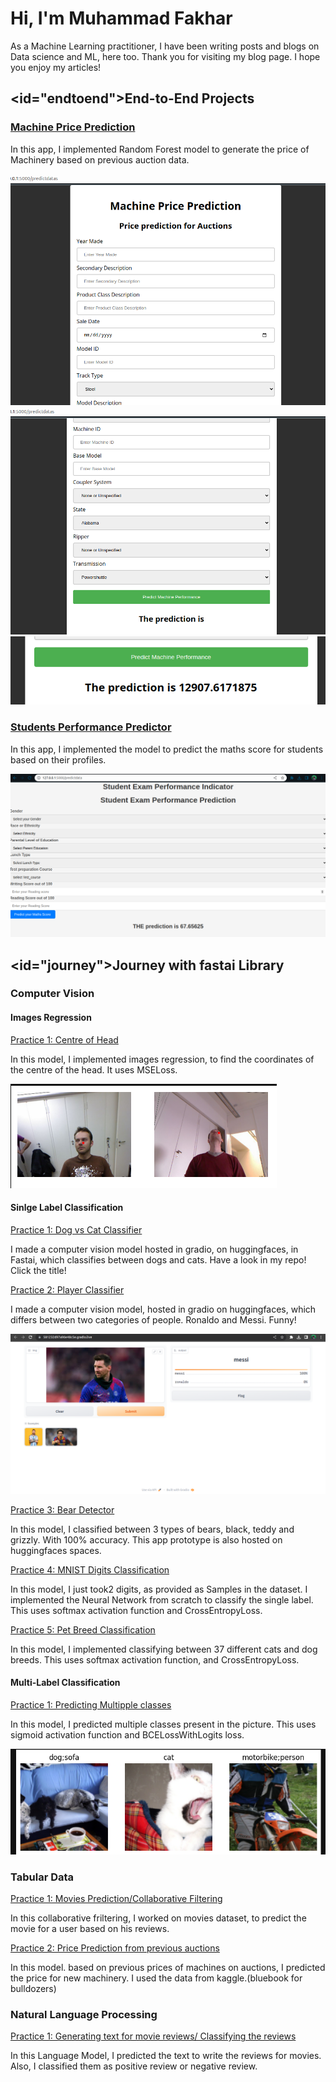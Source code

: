 <head>
  <link rel="stylesheet" href="style.css"> 
</head>

<div id="intro" class="project">

# Hi, I'm Muhammad Fakhar

As a Machine Learning practitioner, I have been writing posts and blogs on Data science and ML, here too. Thank you for visiting my blog page. I hope you enjoy my articles!
  
</div>

<div id="projects" class="project">

## <id="endtoend">End-to-End Projects</id>

<div class="project">
  
### [Machine Price Prediction](https://github.com/fakhar-iqbal/MachineryPriceEstimator_End_to_End_Project "Machine Price Prediction")
  
In this app, I implemented Random Forest model to generate the price of Machinery based on previous auction data.

<img src="/images/first.png">
<img src="/images/second.png"> 
<img src="/images/third.png">

</div>


<div class="project">

### [Students Performance Predictor](https://github.com/fakhar-iqbal/Student_Performance_Predictor_End_to_End_Project "Students Performance Predictor")

In this app, I implemented the model to predict the maths score for students based on their profiles.

<img src="/images/student.png">

</div>
  
</div>


<div id="journey" class="project">

## <id="journey">Journey with fastai Library</id> 

<div class="project">

### Computer Vision

#### Images Regression

[Practice 1: Centre of Head](https://github.com/fakhar-iqbal/FastaiImplementations/blob/main/ComputerVision/ImagesRegression.ipynb "Centre of Head")

In this model, I implemented images regression, to find the coordinates of the centre of the head. It uses MSELoss.

<img src="/images/regression.png">

</div>


<div class="project">
  
#### Sinlge Label Classification

[Practice 1: Dog vs Cat Classifier](https://github.com/fakhar-iqbal/FastaiImplementations/tree/main/ComputerVision/Dog_vs_CatApp.ipynb "Dog vs Cat Classifier") 

I made a computer vision model hosted in gradio, on huggingfaces, in Fastai, which classifies between dogs and cats. Have a look in my repo! Click the title!


[Practice 2: Player Classifier](https://github.com/fakhar-iqbal/FastaiImplementations/tree/main/ComputerVision/PlayerClassifier.ipynb "Player Classifier")

I made a computer vision model, hosted in gradio on huggingfaces, which differs between two categories of people. Ronaldo and Messi. Funny!

<img src="/images/messi.png">


[Practice 3: Bear Detector](https://github.com/fakhar-iqbal/FastaiImplementations/tree/main/ComputerVision/BearClassifierPrototype.ipynb "Bear Detector") 

In this model, I classified between 3 types of bears, black, teddy and grizzly. With 100% accuracy. This app prototype is also hosted on huggingfaces spaces.



[Practice 4: MNIST Digits Classification](https://github.com/fakhar-iqbal/FastaiImplementations/blob/main/ComputerVision/DigitClassifierNNfromScratch.ipynb "MNIST Classifier")

In this model, I just took2 digits, as provided as Samples in the dataset. I implemented the Neural Network from scratch to classify the single label. This uses softmax activation function and CrossEntropyLoss.


[Practice 5: Pet Breed Classification](https://github.com/fakhar-iqbal/FastaiImplementations/blob/main/ComputerVision/PetBreedsNN.ipynb "Pet Breed Classifier")

In this model, I implemented classifying between 37 different cats and dog breeds. This uses softmax activation function, and CrossEntropyLoss.

</div>


<div class="project">

#### Multi-Label Classification

[Practice 1: Predicting Multipple classes](https://github.com/fakhar-iqbal/FastaiImplementations/blob/main/ComputerVision/MultiLabelClassification.ipynb "Multi-Label Classifier")

In this model, I predicted multiple classes present in the picture. This uses sigmoid activation function and BCELossWithLogits loss.

<img src="/images/multilabel.png">

</div>
  
</div>


<div id="tabular" class="project">

### Tabular Data

<div class="project">

[Practice 1: Movies Prediction/Collaborative Filtering](https://github.com/fakhar-iqbal/FastaiImplementations/blob/main/Collab_filtering_TabularData/CollaborativeFiltering(onMovies).ipynb "Movie Recommender")

In this collaborative friltering, I worked on movies dataset, to predict the movie for a user based on his reviews.

</div>

<div class="project">

[Practice 2: Price Prediction from previous auctions](https://github.com/fakhar-iqbal/FastaiImplementations/blob/main/Collab_filtering_TabularData/TabularDataModel.ipynb "Price Predictor") 

In this model. based on previous prices of machines on auctions, I predicted the price for new machinery. I used the data from kaggle.(bluebook for bulldozers)

</div>
  
</div>


<div id="nlp" class="project">
  
### Natural Language Processing

<div class="project">

[Practice 1: Generating text for movie reviews/ Classifying the reviews](https://github.com/fakhar-iqbal/FastaiImplementations/blob/main/NLP/LanguageModel_NLP_final.ipynb "Movie Review Classifier")

In this Language Model, I predicted the text to write the reviews for movies. Also, I classified them as positive review or negative review.

</div>

</div>
